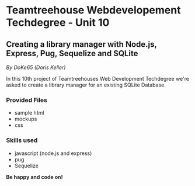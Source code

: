 # Teamtreehouse Webdevelopement Techdegree - Unit 10
## Creating a library manager with Node.js, Express, Pug, Sequelize and SQLite 
*By DoKe65 (Doris Keller)*  

In this 10th project of Teamtreehouses Web Development Techdegree we're asked to create a library manager for an existing SQLite Database.

### Provided Files
- sample html
- mockups
- css

### Skills used
- javascript (node.js and express)
- pug
- Sequelize


**Be happy and code on!**
